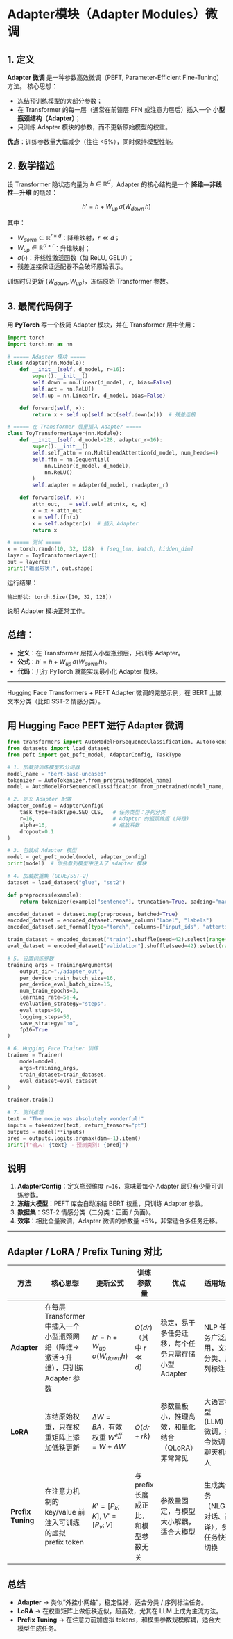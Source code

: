 # Adapter模块（Adapter Modules）微调

## 1. 定义

**Adapter 微调** 是一种参数高效微调（PEFT, Parameter-Efficient Fine-Tuning）方法。
核心思想：

* 冻结预训练模型的大部分参数；
* 在 Transformer 的每一层（通常在前馈层 FFN 或注意力层后）插入一个 **小型瓶颈结构（Adapter）**；
* 只训练 Adapter 模块的参数，而不更新原始模型的权重。

**优点**：训练参数量大幅减少（往往 <5%），同时保持模型性能。



## 2. 数学描述

设 Transformer 隐状态向量为 $h \in \mathbb{R}^d$，Adapter 的核心结构是一个 **降维—非线性—升维** 的瓶颈：

$$
h' = h + W_{up}\,\sigma(W_{down}\,h)
$$

其中：

* $W_{down} \in \mathbb{R}^{r \times d}$：降维映射，$r \ll d$；
* $W_{up} \in \mathbb{R}^{d \times r}$：升维映射；
* $\sigma(\cdot)$：非线性激活函数（如 ReLU, GELU）；
* 残差连接保证适配器不会破坏原始表示。

训练时只更新 $\{W_{down}, W_{up}\}$，冻结原始 Transformer 参数。



## 3. 最简代码例子

用 **PyTorch** 写一个极简 Adapter 模块，并在 Transformer 层中使用：

```python
import torch
import torch.nn as nn

# ===== Adapter 模块 =====
class Adapter(nn.Module):
    def __init__(self, d_model, r=16):
        super().__init__()
        self.down = nn.Linear(d_model, r, bias=False)
        self.act = nn.ReLU()
        self.up = nn.Linear(r, d_model, bias=False)

    def forward(self, x):
        return x + self.up(self.act(self.down(x)))  # 残差连接

# ===== 在 Transformer 层里插入 Adapter =====
class ToyTransformerLayer(nn.Module):
    def __init__(self, d_model=128, adapter_r=16):
        super().__init__()
        self.self_attn = nn.MultiheadAttention(d_model, num_heads=4)
        self.ffn = nn.Sequential(
            nn.Linear(d_model, d_model),
            nn.ReLU()
        )
        self.adapter = Adapter(d_model, r=adapter_r)

    def forward(self, x):
        attn_out, _ = self.self_attn(x, x, x)
        x = x + attn_out
        x = self.ffn(x)
        x = self.adapter(x)  # 插入 Adapter
        return x

# ===== 测试 =====
x = torch.randn(10, 32, 128)  # [seq_len, batch, hidden_dim]
layer = ToyTransformerLayer()
out = layer(x)
print("输出形状:", out.shape)
```

运行结果：

```
输出形状: torch.Size([10, 32, 128])
```

说明 Adapter 模块正常工作。


## 总结：

* **定义**：在 Transformer 层插入小型瓶颈层，只训练 Adapter。
* **公式**：$h' = h + W_{up}\,\sigma(W_{down}\,h)$。
* **代码**：几行 PyTorch 就能实现最小化 Adapter 模块。

---

Hugging Face Transformers + PEFT Adapter 微调的完整示例，在 BERT 上做文本分类（比如 SST-2 情感分类）。


## 用 Hugging Face PEFT 进行 Adapter 微调

```python
from transformers import AutoModelForSequenceClassification, AutoTokenizer, TrainingArguments, Trainer
from datasets import load_dataset
from peft import get_peft_model, AdapterConfig, TaskType

# 1. 加载预训练模型和分词器
model_name = "bert-base-uncased"
tokenizer = AutoTokenizer.from_pretrained(model_name)
model = AutoModelForSequenceClassification.from_pretrained(model_name, num_labels=2)

# 2. 定义 Adapter 配置
adapter_config = AdapterConfig(
    task_type=TaskType.SEQ_CLS,   # 任务类型：序列分类
    r=16,                         # Adapter 的瓶颈维度 (降维)
    alpha=16,                     # 缩放系数
    dropout=0.1
)

# 3. 包装成 Adapter 模型
model = get_peft_model(model, adapter_config)
print(model)  # 你会看到模型中注入了 adapter 模块

# 4. 加载数据集 (GLUE/SST-2)
dataset = load_dataset("glue", "sst2")

def preprocess(example):
    return tokenizer(example["sentence"], truncation=True, padding="max_length", max_length=128)

encoded_dataset = dataset.map(preprocess, batched=True)
encoded_dataset = encoded_dataset.rename_column("label", "labels")
encoded_dataset.set_format(type="torch", columns=["input_ids", "attention_mask", "labels"])

train_dataset = encoded_dataset["train"].shuffle(seed=42).select(range(2000))  # 小样本演示
eval_dataset = encoded_dataset["validation"].shuffle(seed=42).select(range(500))

# 5. 设置训练参数
training_args = TrainingArguments(
    output_dir="./adapter_out",
    per_device_train_batch_size=16,
    per_device_eval_batch_size=16,
    num_train_epochs=3,
    learning_rate=5e-4,
    evaluation_strategy="steps",
    eval_steps=50,
    logging_steps=50,
    save_strategy="no",
    fp16=True
)

# 6. Hugging Face Trainer 训练
trainer = Trainer(
    model=model,
    args=training_args,
    train_dataset=train_dataset,
    eval_dataset=eval_dataset
)

trainer.train()

# 7. 测试推理
text = "The movie was absolutely wonderful!"
inputs = tokenizer(text, return_tensors="pt")
outputs = model(**inputs)
pred = outputs.logits.argmax(dim=-1).item()
print(f"输入: {text} → 预测类别: {pred}")
```

## 说明

1. **AdapterConfig**：定义瓶颈维度 `r=16`，意味着每个 Adapter 层只有少量可训练参数。
2. **冻结大模型**：PEFT 库会自动冻结 BERT 权重，只训练 Adapter 参数。
3. **数据集**：SST-2 情感分类（二分类：正面 / 负面）。
4. **效率**：相比全量微调，Adapter 微调的参数量 <5%，非常适合多任务迁移。

---

## Adapter / LoRA / Prefix Tuning 对比

| 方法                | 核心思想                                                 | 更新公式                                           | 训练参数量                   | 优点                            | 适用场景                      |
| ----------------- | ---------------------------------------------------- | ---------------------------------------------- | ----------------------- | ----------------------------- | ------------------------- |
| **Adapter**       | 在每层 Transformer 中插入一个小型瓶颈网络（降维→激活→升维），只训练 Adapter 参数 | $h' = h + W_{up}\,\sigma(W_{down} h)$          | $O(d r)$ （其中 $r \ll d$） | 稳定，易于多任务迁移，每个任务只需存储小型 Adapter | NLP 任务广泛应用，文本分类、序列标注      |
| **LoRA**          | 冻结原始权重，只在权重矩阵上添加低秩更新                                 | $\Delta W = B A$，有效权重 $W^{eff} = W + \Delta W$ | $O(d r + r k)$          | 参数量极小，推理高效，和量化结合（QLoRA）非常常见   | 大语言模型 (LLM) 微调，指令微调，聊天机器人 |
| **Prefix Tuning** | 在注意力机制的 key/value 前注入可训练的虚拟 prefix token             | $K' = [P_k; K], \; V' = [P_v; V]$              | 与 prefix 长度成正比，和模型参数无关  | 参数量固定，与模型大小解耦，适合大模型           | 生成类任务（NLG、对话、翻译），多任务快速切换  |


## 总结

* **Adapter** → 类似“外挂小网络”，稳定性好，适合分类 / 序列标注任务。
* **LoRA** → 在权重矩阵上做低秩近似，超高效，尤其在 LLM 上成为主流方法。
* **Prefix Tuning** → 在注意力前加虚拟 tokens，和模型参数规模解耦，适合大模型生成任务。



